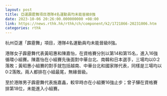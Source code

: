 ```yaml
---
layout: post
title: 亞運霹靂舞項目港隊4名運動員均未能晉級8強
date: 2023-10-06 20:26:00.000000000 +08:00
link: https://news.rthk.hk/rthk/ch/component/k2/1721866-20231006.htm
categories: rthk
---
```


杭州亞運「霹靂舞」項目，港隊4名運動員均未能晉級8強。

港隊女子霹靂舞代表黃昭惠和陳嘉怡，在資格賽分別以第14和第15名，進入16強循環小組賽。陳嘉怡在小組賽先後面對中華台北、南韓和日本選手，三場均以0:2落敗；黃昭惠小組賽的對手就包括越南、中華台北和國家隊代表，同樣是三場均以0:2落敗。兩人都排在小組最尾，無緣晉級。

至於港隊男子霹靂舞代表施嘉鑫，較早時亦在小組賽16強止步；曾子驊在資格賽排第18位，未能進入小組賽。
